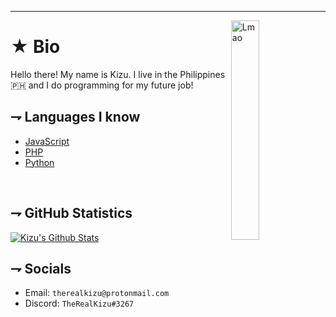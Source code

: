 ---
<!-- Avatar -->
<img align="right" alt="Lmao" width=30% src="https://images-ext-2.discordapp.net/external/SK_aazL8ithiZYRyvL6rqyyHlMjsrApL25S7j_XwnGQ/%3Fsize%3D1024/https/cdn.discordapp.com/avatars/380307921952833537/aa6d7e23ed98add8bec4b3a8ffb46ff6.png?width=460&height=460">

<!-- Header -->

# ★ Bio
<p align="left">Hello there! My name is Kizu. I live in the Philippines 🇵🇭 and I do programming for my future job!</p>

## ⇁ Languages I know

* [JavaScript](https://javascript.com)
* [PHP](https://php.net)
* [Python](https://python.org)

<br />

## ⇁ GitHub Statistics

[![Kizu's Github Stats](https://github-readme-stats.vercel.app/api?username=therealkizu&show_icons=true&count_private=true&include_all_commits=true&hide_title=true)](https://github.com/anuraghazra/github-readme-stats)

## ⇁ Socials

* Email: `therealkizu@protonmail.com`
* Discord: `TheRealKizu#3267`

<!--
**TheRealKizu/TheRealKizu** is a ✨ _special_ ✨ repository because its `README.md` (this file) appears on your GitHub profile.

Here are some ideas to get you started:

- 🔭 I’m currently working on ...
- 🌱 I’m currently learning ...
- 👯 I’m looking to collaborate on ...
- 🤔 I’m looking for help with ...
- 💬 Ask me about ...
- 📫 How to reach me: ...
- 😄 Pronouns: ...
- ⚡ Fun fact: ...
-->
